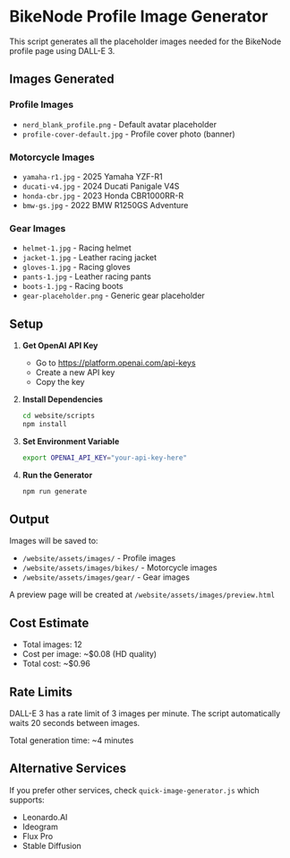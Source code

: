 # BikeNode Profile Image Generator

This script generates all the placeholder images needed for the BikeNode profile page using DALL-E 3.

## Images Generated

### Profile Images
- `nerd_blank_profile.png` - Default avatar placeholder
- `profile-cover-default.jpg` - Profile cover photo (banner)

### Motorcycle Images  
- `yamaha-r1.jpg` - 2025 Yamaha YZF-R1
- `ducati-v4.jpg` - 2024 Ducati Panigale V4S
- `honda-cbr.jpg` - 2023 Honda CBR1000RR-R
- `bmw-gs.jpg` - 2022 BMW R1250GS Adventure

### Gear Images
- `helmet-1.jpg` - Racing helmet
- `jacket-1.jpg` - Leather racing jacket
- `gloves-1.jpg` - Racing gloves
- `pants-1.jpg` - Leather racing pants
- `boots-1.jpg` - Racing boots
- `gear-placeholder.png` - Generic gear placeholder

## Setup

1. **Get OpenAI API Key**
   - Go to https://platform.openai.com/api-keys
   - Create a new API key
   - Copy the key

2. **Install Dependencies**
   ```bash
   cd website/scripts
   npm install
   ```

3. **Set Environment Variable**
   ```bash
   export OPENAI_API_KEY="your-api-key-here"
   ```

4. **Run the Generator**
   ```bash
   npm run generate
   ```

## Output

Images will be saved to:
- `/website/assets/images/` - Profile images
- `/website/assets/images/bikes/` - Motorcycle images
- `/website/assets/images/gear/` - Gear images

A preview page will be created at `/website/assets/images/preview.html`

## Cost Estimate

- Total images: 12
- Cost per image: ~$0.08 (HD quality)
- Total cost: ~$0.96

## Rate Limits

DALL-E 3 has a rate limit of 3 images per minute. The script automatically waits 20 seconds between images.

Total generation time: ~4 minutes

## Alternative Services

If you prefer other services, check `quick-image-generator.js` which supports:
- Leonardo.AI
- Ideogram  
- Flux Pro
- Stable Diffusion